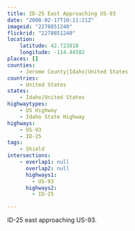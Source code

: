 ```yaml
---
title: ID-25 East Approaching US-93
date: "2008-02-17T10:11:21Z"
imageid: "2278851240"
flickrid: "2278851240"
location:
    latitude: 42.723818
    longitude: -114.44502
places: []
counties:
    - Jerome County|Idaho|United States
countries:
    - United States
states:
    - Idaho|United States
highwaytypes:
    - US Highway
    - Idaho State Highway
highways:
    - US-93
    - ID-25
tags:
    - Shield
intersections:
    - overlap1: null
      overlap2: null
      highways1:
        - US-93
      highways2:
        - ID-25

---
```

ID-25 east approaching US-93.
